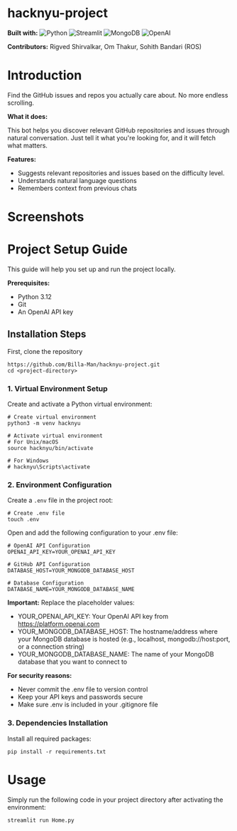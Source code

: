 # hacknyu-project

**Built with:** ![Python](https://img.shields.io/badge/Python-3776AB?style=flat&logo=python&logoColor=white) ![Streamlit](https://img.shields.io/badge/Streamlit-FF4B4B?style=flat&logo=Streamlit&logoColor=white) ![MongoDB](https://img.shields.io/badge/MongoDB-47A248?style=flat&logo=mongodb&logoColor=white) ![OpenAI](https://img.shields.io/badge/OpenAI-74aa9c?style=flat&logo=openai&logoColor=white)

**Contributors:** Rigved Shirvalkar, Om Thakur, Sohith Bandari (ROS)

# Introduction

Find the GitHub issues and repos you actually care about. No more endless scrolling.

**What it does:**

This bot helps you discover relevant GitHub repositories and issues through natural conversation. Just tell it what you're looking for, and it will fetch what matters.

**Features:**
- Suggests relevant repositories and issues based on the difficulty level.
- Understands natural language questions
- Remembers context from previous chats

# Screenshots

<!--
<table>
  <tr>
    <td><img src="screenshots/home_page.png"></td>
    <td><img src="screenshots/repo_explorer.png"></td>
  </tr>
  <tr>
    <td><img src="screenshots/issue_tracker.png"></td>
    <td><img src="screenshots/bookmarked_repos.png"></td>
  </tr>
</table>
-->

# Project Setup Guide
This guide will help you set up and run the project locally.

**Prerequisites:**

- Python 3.12
- Git
- An OpenAI API key

## Installation Steps
First, clone the repository
```
https://github.com/Billa-Man/hacknyu-project.git
cd <project-directory>
```

### 1. Virtual Environment Setup
Create and activate a Python virtual environment:
```
# Create virtual environment
python3 -m venv hacknyu

# Activate virtual environment
# For Unix/macOS
source hacknyu/bin/activate

# For Windows
# hacknyu\Scripts\activate
```

### 2. Environment Configuration
Create a `.env` file in the project root:
```
# Create .env file
touch .env
```
Open and add the following configuration to your .env file:
```
# OpenAI API Configuration
OPENAI_API_KEY=YOUR_OPENAI_API_KEY

# GitHub API Configuration
DATABASE_HOST=YOUR_MONGODB_DATABASE_HOST

# Database Configuration
DATABASE_NAME=YOUR_MONGODB_DATABASE_NAME
```
**Important:** Replace the placeholder values:

- YOUR_OPENAI_API_KEY: Your OpenAI API key from https://platform.openai.com
- YOUR_MONGODB_DATABASE_HOST: The hostname/address where your MongoDB database is hosted (e.g., localhost, mongodb://host:port, or a connection string)
- YOUR_MONGODB_DATABASE_NAME: The name of your MongoDB database that you want to connect to

**For security reasons:**
- Never commit the .env file to version control
- Keep your API keys and passwords secure
- Make sure .env is included in your .gitignore file

### 3. Dependencies Installation
Install all required packages:
```
pip install -r requirements.txt
```

# Usage
Simply run the following code in your project directory after activating the environment:
```
streamlit run Home.py
```

